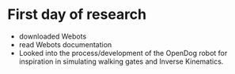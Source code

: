 # First day of research

* downloaded Webots
* read Webots documentation
* Looked into the process/development of the OpenDog robot for inspiration in simulating walking gates and Inverse Kinematics.